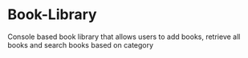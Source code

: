 # Book-Library
Console based book library that allows users to add books, retrieve all books and search books based on category
